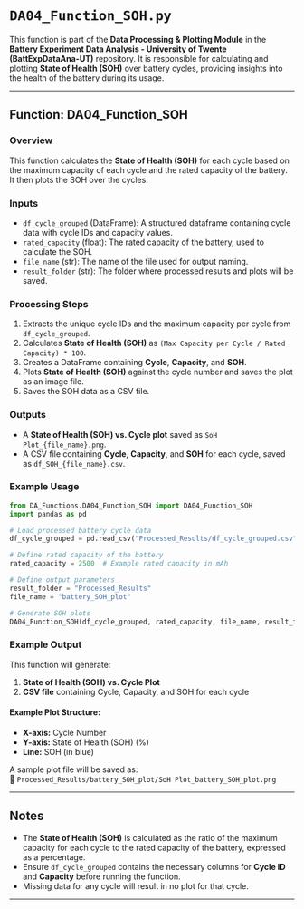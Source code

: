# `DA04_Function_SOH.py`

This function is part of the **Data Processing & Plotting Module** in the **Battery Experiment Data Analysis - University of Twente (BattExpDataAna-UT)** repository. It is responsible for calculating and plotting **State of Health (SOH)** over battery cycles, providing insights into the health of the battery during its usage.

---

## **Function: DA04_Function_SOH**
### **Overview**
This function calculates the **State of Health (SOH)** for each cycle based on the maximum capacity of each cycle and the rated capacity of the battery. It then plots the SOH over the cycles.

### **Inputs**
- `df_cycle_grouped` (DataFrame): A structured dataframe containing cycle data with cycle IDs and capacity values.
- `rated_capacity` (float): The rated capacity of the battery, used to calculate the SOH.
- `file_name` (str): The name of the file used for output naming.
- `result_folder` (str): The folder where processed results and plots will be saved.

### **Processing Steps**
1. Extracts the unique cycle IDs and the maximum capacity per cycle from `df_cycle_grouped`.
2. Calculates **State of Health (SOH)** as `(Max Capacity per Cycle / Rated Capacity) * 100`.
3. Creates a DataFrame containing **Cycle**, **Capacity**, and **SOH**.
4. Plots **State of Health (SOH)** against the cycle number and saves the plot as an image file.
5. Saves the SOH data as a CSV file.

### **Outputs**
- A **State of Health (SOH) vs. Cycle plot** saved as `SoH Plot_{file_name}.png`.
- A CSV file containing **Cycle**, **Capacity**, and **SOH** for each cycle, saved as `df_SOH_{file_name}.csv`.

### **Example Usage**
```python
from DA_Functions.DA04_Function_SOH import DA04_Function_SOH
import pandas as pd

# Load processed battery cycle data
df_cycle_grouped = pd.read_csv("Processed_Results/df_cycle_grouped.csv")

# Define rated capacity of the battery
rated_capacity = 2500  # Example rated capacity in mAh

# Define output parameters
result_folder = "Processed_Results"
file_name = "battery_SOH_plot"

# Generate SOH plots
DA04_Function_SOH(df_cycle_grouped, rated_capacity, file_name, result_folder)
```

### **Example Output**
This function will generate:
1. **State of Health (SOH) vs. Cycle Plot**
2. **CSV file** containing Cycle, Capacity, and SOH for each cycle

#### **Example Plot Structure:**
- **X-axis:** Cycle Number
- **Y-axis:** State of Health (SOH) (%)
- **Line:** SOH (in blue)

A sample plot file will be saved as:  
📂 `Processed_Results/battery_SOH_plot/SoH Plot_battery_SOH_plot.png`

---

## **Notes**
- The **State of Health (SOH)** is calculated as the ratio of the maximum capacity for each cycle to the rated capacity of the battery, expressed as a percentage.
- Ensure `df_cycle_grouped` contains the necessary columns for **Cycle ID** and **Capacity** before running the function.
- Missing data for any cycle will result in no plot for that cycle.

---
